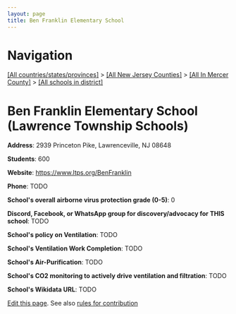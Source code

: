 ```yaml
---
layout: page
title: Ben Franklin Elementary School
---
```

# Navigation

[[All countries/states/provinces]](../../../..) > [[All New Jersey Counties]](../../..) > [[All In Mercer County]](../..) > [[All schools in district]](..)

# Ben Franklin Elementary School (Lawrence Township Schools)

**Address**: 2939 Princeton Pike, Lawrenceville, NJ 08648

**Students**: 600

**Website**: <https://www.ltps.org/BenFranklin>

**Phone**: TODO

**School's overall airborne virus protection grade (0-5)**: 0

**Discord, Facebook, or WhatsApp group for discovery/advocacy for THIS school**: TODO

**School's policy on Ventilation**: TODO

**School's Ventilation Work Completion**: TODO

**School's Air-Purification**: TODO

**School's CO2 monitoring to actively drive ventilation and filtration**: TODO

**School's Wikidata URL**: TODO


[Edit this page](https://github.com/ventilate-schools/NJ/edit/main/./Mercer/Lawrence_Township_Schools/Ben_Franklin_Elementary_School.md). See also [rules for contribution](../../../contribution-rules/)